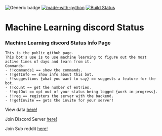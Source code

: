 ![Generic badge](https://img.shields.io/badge/Python-3.7.3-informal.svg)
[![made-with-python](https://img.shields.io/badge/Made%20with-Python-1f425f.svg)](https://www.python.org/)
[![Build Status](https://www.travis-ci.com/sschatz1997/MLDS_Public.svg?branch=main)](https://www.travis-ci.com/sschatz1997/MLDS_Public)
# Machine Learning discord Status

### Machine Learning discord Status Info Page
```
This is the public github page.
This bot's use is to use machine learning to figure out the most active times of days and learn from it.
Commands:
- !!commands1 == show the commands.
- !!getInfo == show info about this bot.
- !!suggestions {what you want to say} == suggests a feature for the bot.
- !!count == get the number of entries.
- !!optOut == opt out of your status being logged {work in progress}.
- !!reg == registers the server with the backend.
- !!getInvite == gets the invite for your server!
```
<p>View data <a href="http://dadywarbucks.xyz/logs.json">here!</a></p>
<p>Join Discord Server <a href="https://discord.gg/cpcGmu5">here!</a></p>
<p>Join Sub reddit <a href="https://www.reddit.com/r/MLDS_bot/">here!</a></p>
